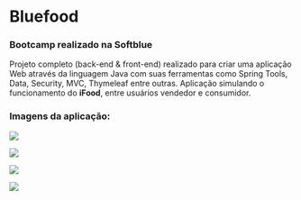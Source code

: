 # Bluefood
<h3>Bootcamp realizado na Softblue</h3>
<p>Projeto completo (back-end &amp; front-end) realizado para criar uma aplicação Web através da linguagem Java com suas
ferramentas como Spring Tools, Data, Security, MVC, Thymeleaf entre outras. Aplicação simulando o funcionamento do <b>iFood</b>,
entre usuários vendedor e consumidor.</p>

<h3>Imagens da aplicação:</h3>
<p><img src="https://dsm01pap002files.storage.live.com/y4mNQHHUuajcJr0zCbyBnWRo3Aj5_X38tRdvn4K3qsTuo_ZqzdSCnEzebP2bWBP9Bj3EWN_TYxMxO0DwaUMvD9_Aovo6z1LqzHM1gHkl_0z8SP6kWoMhIxhjTTrsZHBOg8cQOtoutki7_PNogR0il9QEcSpczRXiDzrO9htRgrgWkXN5LqQzdjBrkyGp_tF9lcx?width=660&height=480&cropmode=none"/></p>
<p><img src="https://dsm01pap002files.storage.live.com/y4mwJpKVTR7W10-TVpuqgr63qRrjcBvyVll9mX0KNyEPJICjjWqsHpcUyEPq_fHRaP60V1qrCd92Pw_oMy3FPeRehMb_PpuD3-8GDkIYwk2b54hdYi8AD95G2S0Ljk8M7rtL5SjQI-zDo1R5G3Jb_f95hETV6jeJvlpnvfwQr0Sc8fu0Fw6A7s4yIzoFhTiMd7b?width=620&height=660&cropmode=none"/></p>
<p><img src="https://dsm01pap002files.storage.live.com/y4mOO2scOn8nzTHgrA5BVk97p87ri1hIrWV3q9Yfwa1zinXI6KZKRPMMMrX7uYuYXR8KeEAhxTtxbejzF7nQUh8b2J9QZ2VW7IBnlG0jBy92Ngy-9v4oHagGYHgHUpuuz9zZmBoJNAjyHoFVrxcgwiN0eMgJU6SzwIG97Qg9mQHxU7AlMRoJQ-PEsKqUc_YJk2W?width=527&height=660&cropmode=none"/></p>
<p><img src="https://dsm01pap002files.storage.live.com/y4mIe30xXLoFcfs_S8uOnPRRQYX2Coy232yVFujeoDnFRa4qbh0_9rAZqavGnhT_kr7-LAkuB045JH-DNtMsB3bI9zjPca6Ifpjrae2L5IgrYF6kZuNYLOclnOPS3Xw2fzrZ118oGf36DyV4awt8BPo9TiSSwSiVbm_I4GkiF2f6Y0TScIeQ84AOCk80A5zDRZJ?width=599&height=660&cropmode=none"/></p>
